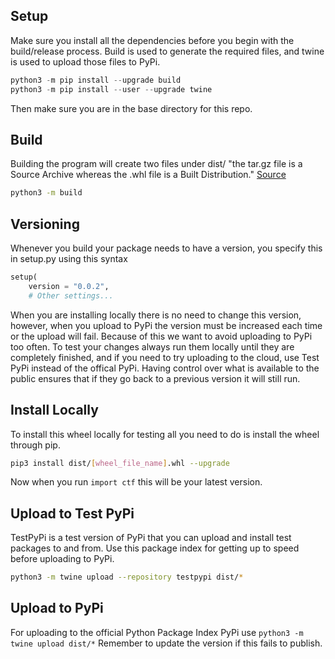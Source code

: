 ## Setup 
Make sure you install all the dependencies before you begin with the build/release process. Build is used to generate the required files, and twine is used to upload those files to PyPi.
```python
python3 -m pip install --upgrade build
python3 -m pip install --user --upgrade twine
```
Then make sure you are in the base directory for this repo.

## Build
Building the program will create two files under dist/ "the tar.gz file is a Source Archive whereas the .whl file is a Built Distribution." [Source](https://packaging.python.org/tutorials/packaging-projects/)
```bash
python3 -m build
```

## Versioning
Whenever you build your package needs to have a version, you specify this in setup.py using this syntax
```python
setup(
    version = "0.0.2",
    # Other settings...
```
When you are installing locally there is no need to change this version, however, when you upload to PyPi the version must be increased each time or the upload will fail. Because of this we want to avoid uploading to PyPi too often. To test your changes always run them locally until they are completely finished, and if you need to try uploading to the cloud, use Test PyPi instead of the offical PyPi. Having control over what is available to the public ensures that if they go back to a previous version it will still run.

## Install Locally
To install this wheel locally for testing all you need to do is install the wheel through pip.
```bash
pip3 install dist/[wheel_file_name].whl --upgrade
```
Now when you run ```import ctf``` this will be your latest version.

## Upload to Test PyPi
TestPyPi is a test version of PyPi that you can upload and install test packages to and from. Use this package index for getting up to speed before uploading to PyPi.
```bash
python3 -m twine upload --repository testpypi dist/*
```

## Upload to PyPi
For uploading to the official Python Package Index PyPi use ```python3 -m twine upload dist/*``` Remember to update the version if this fails to publish.